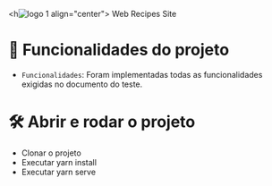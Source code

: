 <h![logo](https://user-images.githubusercontent.com/41764882/228562002-29d5c16b-0a38-42d6-a953-8d85ad72a8ae.png)
1 align="center"> Web Recipes Site </h1>

# :hammer: Funcionalidades do projeto

- `Funcionalidades`: Foram implementadas todas as funcionalidades exigidas no documento do teste.

# 🛠️ Abrir e rodar o projeto

  - Clonar o projeto
  - Executar yarn install
  - Executar yarn serve

